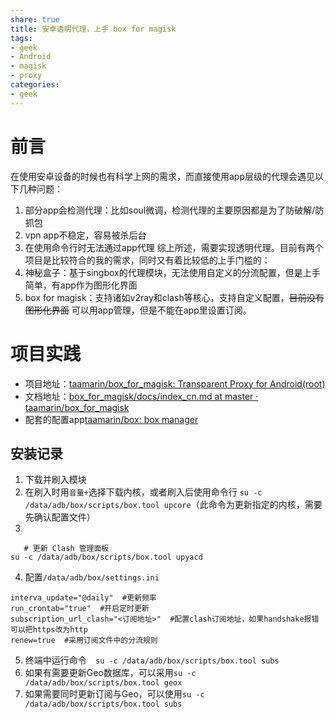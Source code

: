 ```yaml
---
share: true 
title: 安卓透明代理，上手 box for magisk
tags: 
- geek
- Android 
- magisk 
- proxy
categories:
- geek
---
```

# 前言
在使用安卓设备的时候也有科学上网的需求，而直接使用app层级的代理会遇见以下几种问题：
1. 部分app会检测代理：比如soul微调，检测代理的主要原因都是为了防破解/防抓包
2. vpn app不稳定，容易被杀后台
3. 在使用命令行时无法通过app代理 
综上所述，需要实现透明代理。目前有两个项目是比较符合的我的需求，同时又有着比较低的上手门槛的：
1. 神秘盒子：基于singbox的代理模块，无法使用自定义的分流配置，但是上手简单，有app作为图形化界面
2. box for magisk：支持诸如v2ray和clash等核心，支持自定义配置，~~目前没有图形化界面~~ 可以用app管理，但是不能在app里设置订阅。
# 项目实践
- 项目地址：[taamarin/box_for_magisk: Transparent Proxy for Android(root)](https://github.com/taamarin/box_for_magisk)
- 文档地址：[box_for_magisk/docs/index_cn.md at master · taamarin/box_for_magisk](https://github.com/taamarin/box_for_magisk/blob/master/docs/index_cn.md)
- 配套的配置app[taamarin/box: box manager](https://github.com/taamarin/box)

## 安装记录
1. 下载并刷入模块 
2. 在刷入时用`音量+`选择下载内核，或者刷入后使用命令行
   `su -c /data/adb/box/scripts/box.tool upcore`（此命令为更新指定的内核，需要先确认配置文件）
3. 
```
   # 更新 Clash 管理面板
su -c /data/adb/box/scripts/box.tool upyacd
```
4. 配置`/data/adb/box/settings.ini`
```
interva_update="@daily"  #更新频率
run_crontab="true"  #开启定时更新
subscription_url_clash="<订阅地址>"  #配置clash订阅地址，如果handshake报错可以把https改为http
renew=true  #采用订阅文件中的分流规则
```
5. 终端中运行命令`  su -c /data/adb/box/scripts/box.tool subs`  
6. 如果有需要更新Geo数据库，可以采用`su -c /data/adb/box/scripts/box.tool geox`
7. 如果需要同时更新订阅与Geo，可以使用`su -c /data/adb/box/scripts/box.tool subs`